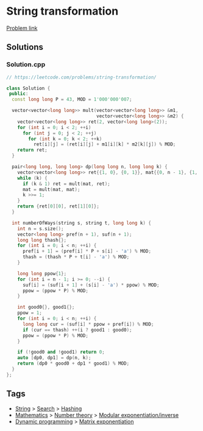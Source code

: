 # String transformation

[Problem link](https://leetcode.com/problems/string-transformation/)

## Solutions


### Solution.cpp
```cpp
// https://leetcode.com/problems/string-transformation/

class Solution {
 public:
  const long long P = 43, MOD = 1'000'000'007;

  vector<vector<long long>> mult(vector<vector<long long>> &m1,
                                 vector<vector<long long>> &m2) {
    vector<vector<long long>> ret(2, vector<long long>(2));
    for (int i = 0; i < 2; ++i)
      for (int j = 0; j < 2; ++j)
        for (int k = 0; k < 2; ++k)
          ret[i][j] = (ret[i][j] + m1[i][k] * m2[k][j]) % MOD;
    return ret;
  }

  pair<long long, long long> dp(long long n, long long k) {
    vector<vector<long long>> ret{{1, 0}, {0, 1}}, mat{{0, n - 1}, {1, n - 2}};
    while (k) {
      if (k & 1) ret = mult(mat, ret);
      mat = mult(mat, mat);
      k >>= 1;
    }
    return {ret[0][0], ret[1][0]};
  }

  int numberOfWays(string s, string t, long long k) {
    int n = s.size();
    vector<long long> pref(n + 1), suf(n + 1);
    long long thash{};
    for (int i = 0; i < n; ++i) {
      pref[i + 1] = (pref[i] * P + s[i] - 'a') % MOD;
      thash = (thash * P + t[i] - 'a') % MOD;
    }

    long long ppow{1};
    for (int i = n - 1; i >= 0; --i) {
      suf[i] = (suf[i + 1] + (s[i] - 'a') * ppow) % MOD;
      ppow = (ppow * P) % MOD;
    }

    int good0{}, good1{};
    ppow = 1;
    for (int i = 0; i < n; ++i) {
      long long cur = (suf[i] * ppow + pref[i]) % MOD;
      if (cur == thash) ++(i ? good1 : good0);
      ppow = (ppow * P) % MOD;
    }

    if (!good0 and !good1) return 0;
    auto [dp0, dp1] = dp(n, k);
    return (dp0 * good0 + dp1 * good1) % MOD;
  }
};
```
## Tags

* [String](/README.md#String) > [Search](/README.md#String-Search) > [Hashing](/README.md#String-Search-Hashing)
* [Mathematics](/README.md#Mathematics) > [Number theory](/README.md#Mathematics-Number_theory) > [Modular exponentiation/inverse](/README.md#Mathematics-Number_theory-Modular_exponentiation_inverse)
* [Dynamic programming](/README.md#Dynamic_programming) > [Matrix exponentiation](/README.md#Dynamic_programming-Matrix_exponentiation)
